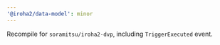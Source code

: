 ```yaml
---
'@iroha2/data-model': minor
---
```


Recompile for `soramitsu/iroha2-dvp`, including `TriggerExecuted` event.
